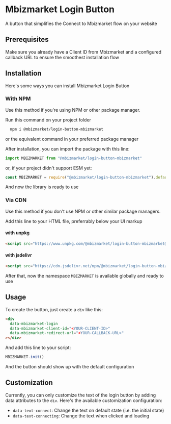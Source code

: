 # Mbizmarket Login Button
A button that simplifies the Connect to Mbizmarket flow on your website

## Prerequisites
Make sure you already have a Client ID from Mbizmarket and a configured callback URL to ensure the smoothest installation flow

## Installation
Here's some ways you can install Mbizmarket Login Button

### With NPM
Use this method if you're using NPM or other package manager.

Run this command on your project folder

```sh
  npm i @mbizmarket/login-button-mbizmarket
```
or the equivalent command in your preferred package manager

After installation, you can import the package with this line:

```ts
import MBIZMARKET from "@mbizmarket/login-button-mbizmarket"
```
or, if your project didn't support ESM yet:

```js
const MBIZMARKET = require("@mbizmarket/login-button-mbizmarket").default
```
And now the library is ready to use


### Via CDN
Use this method if you don't use NPM or other similar package managers.

Add this line to your HTML file, preferrably below your UI markup

#### with unpkg
```html
<script src="https://www.unpkg.com/@mbizmarket/login-button-mbizmarket@1.0.0/dist/index.global.js"></script>
```
#### with jsdelivr
```html
<script src="https://cdn.jsdelivr.net/npm/@mbizmarket/login-button-mbizmarket@1.0.0/dist/index.global.js"></script>
```

After that, now the namespace `MBIZMARKET` is available globally and ready to use

## Usage

To create the button, just create a `div` like this:

```html
<div
  data-mbizmarket-login
  data-mbizmarket-client-id="<YOUR-CLIENT-ID>"
  data-mbizmarket-redirect-url="<YOUR-CALLBACK-URL>"
></div>
```

And add this line to your script:
```ts
MBIZMARKET.init()
```

And the button should show up with the default configuration

## Customization

Currently, you can only customize the text of the login button by adding data attributes to the `div`. Here's the available customization configuration:

- `data-text-connect`: Change the text on default state (i.e. the initial state)
- `data-text-connecting`: Change the text when clicked and loading
